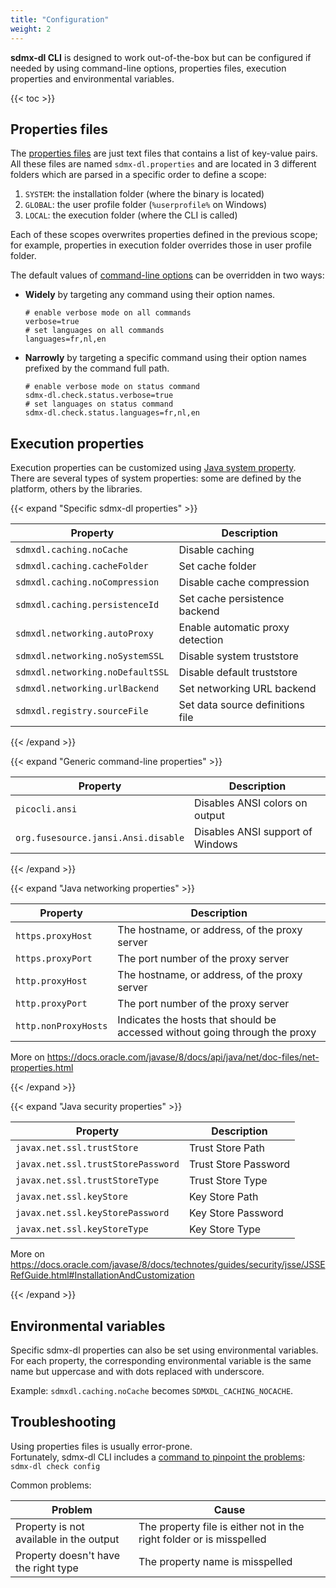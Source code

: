 ```yaml
---
title: "Configuration"
weight: 2
---
```


**sdmx-dl CLI** is designed to work out-of-the-box but can be configured if needed by using command-line options, properties files, execution properties and environmental variables.

{{< toc >}}

## Properties files

The [properties files](https://en.wikipedia.org/wiki/.properties) are just text files that contains a list of key-value pairs.  
All these files are named `sdmx-dl.properties` and are located in 3 different folders which are parsed in a specific order to define a scope:
1. `SYSTEM`: the installation folder (where the binary is located)
2. `GLOBAL`: the user profile folder (`%userprofile%` on Windows)
3. `LOCAL`: the execution folder (where the CLI is called)

Each of these scopes overwrites properties defined in the previous scope; for example, properties in execution folder overrides those in user profile folder.

The default values of [command-line options](../options) can be overridden in two ways:

- **Widely** by targeting any command using their option names.  
    ```properties
    # enable verbose mode on all commands
    verbose=true
    # set languages on all commands
    languages=fr,nl,en
    ```
- **Narrowly** by targeting a specific command using their option names prefixed by the command full path.  
    ```properties
    # enable verbose mode on status command
    sdmx-dl.check.status.verbose=true
    # set languages on status command
    sdmx-dl.check.status.languages=fr,nl,en
    ```

## Execution properties

Execution properties can be customized using [Java system property](https://docs.oracle.com/javase/tutorial/essential/environment/sysprop.html).  
There are several types of system properties: some are defined by the platform, others by the libraries.

{{< expand "Specific sdmx-dl properties" >}}

| Property                         | Description                      |
|----------------------------------|----------------------------------|
| `sdmxdl.caching.noCache`         | Disable caching                  |
| `sdmxdl.caching.cacheFolder`     | Set cache folder                 |
| `sdmxdl.caching.noCompression`   | Disable cache compression        |
| `sdmxdl.caching.persistenceId`   | Set cache persistence backend    |
| `sdmxdl.networking.autoProxy`    | Enable automatic proxy detection |
| `sdmxdl.networking.noSystemSSL`  | Disable system truststore        |
| `sdmxdl.networking.noDefaultSSL` | Disable default truststore       |
| `sdmxdl.networking.urlBackend`   | Set networking URL backend       |
| `sdmxdl.registry.sourceFile`     | Set data source definitions file |

{{< /expand >}}

{{< expand "Generic command-line properties" >}}

| Property                            | Description                      |
|-------------------------------------|----------------------------------|
| `picocli.ansi`                      | Disables ANSI colors on output   |
| `org.fusesource.jansi.Ansi.disable` | Disables ANSI support of Windows |

{{< /expand >}}

{{< expand "Java networking properties" >}}

| Property             | Description                                                                 |
|----------------------|-----------------------------------------------------------------------------|
| `https.proxyHost`    | The hostname, or address, of the proxy server                               |
| `https.proxyPort`    | The port number of the proxy server                                         |
| `http.proxyHost`     | The hostname, or address, of the proxy server                               |
| `http.proxyPort`     | The port number of the proxy server                                         |
| `http.nonProxyHosts` | Indicates the hosts that should be accessed without going through the proxy |

More on https://docs.oracle.com/javase/8/docs/api/java/net/doc-files/net-properties.html

{{< /expand >}}

{{< expand "Java security properties" >}}

| Property                           | Description          |
|------------------------------------|----------------------|
| `javax.net.ssl.trustStore`         | Trust Store Path     |
| `javax.net.ssl.trustStorePassword` | Trust Store Password |
| `javax.net.ssl.trustStoreType`     | Trust Store Type     |
| `javax.net.ssl.keyStore`           | Key Store Path       |
| `javax.net.ssl.keyStorePassword`   | Key Store Password   |
| `javax.net.ssl.keyStoreType`       | Key Store Type       |

More on https://docs.oracle.com/javase/8/docs/technotes/guides/security/jsse/JSSERefGuide.html#InstallationAndCustomization

{{< /expand >}}

## Environmental variables

Specific sdmx-dl properties can also be set using environmental variables.
For each property, the corresponding environmental variable is the same name but uppercase and with dots replaced with underscore.

Example: `sdmxdl.caching.noCache` becomes `SDMXDL_CACHING_NOCACHE`.

## Troubleshooting

Using properties files is usually error-prone.  
Fortunately, sdmx-dl CLI includes a [command to pinpoint the problems](../usage#check-config): `sdmx-dl check config`

Common problems:

| Problem                                 | Cause                                                                | 
|-----------------------------------------|----------------------------------------------------------------------|
| Property is not available in the output | The property file is either not in the right folder or is misspelled | 
| Property doesn't have the right type    | The property name is misspelled                                      | 
